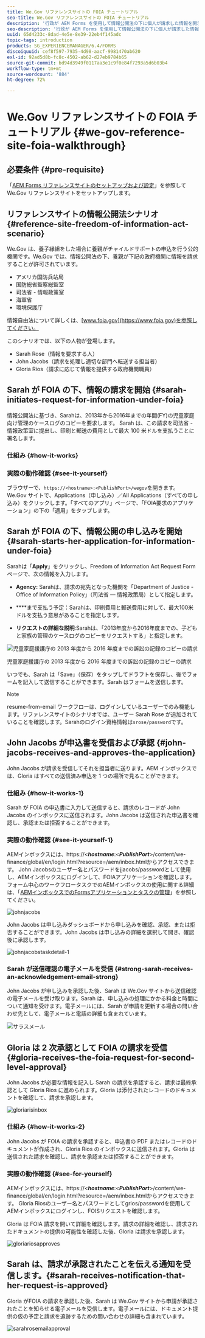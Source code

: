 ```yaml
---
title: We.Gov リファレンスサイトの FOIA チュートリアル
seo-title: We.Gov リファレンスサイトの FOIA チュートリアル
description: '行政が AEM Forms を使用して情報公開法の下に個人が請求した情報を開示する方法について、We.Gov リファレンスサイトのチュートリアルを参照してください。 '
seo-description: '行政が AEM Forms を使用して情報公開法の下に個人が請求した情報を開示する方法について、We.Gov リファレンスサイトのチュートリアルを参照してください。 '
uuid: 65d4233c-8dad-4e5e-8e39-22eb4f145adc
topic-tags: introduction
products: SG_EXPERIENCEMANAGER/6.4/FORMS
discoiquuid: cef8f597-7935-4d98-aacf-9981470ab620
exl-id: 92ad5d8b-fc8c-4502-ab62-d27eb9784b65
source-git-commit: bd94d3949f0117aa3e1c9f0e84f7293a5d6b03b4
workflow-type: tm+mt
source-wordcount: '884'
ht-degree: 72%

---
```


# We.Gov リファレンスサイトの FOIA チュートリアル {#we-gov-reference-site-foia-walkthrough}

## 必要条件 {#pre-requisite}

「[AEM Forms リファレンスサイトのセットアップおよび設定](/help/forms/using/setup-reference-sites.md)」を参照して We.Gov リファレンスサイトをセットアップします。

## リファレンスサイトの情報公開法シナリオ  {#reference-site-freedom-of-information-act-scenario}

We.Gov は、養子縁組をした場合に養親がチャイルドサポートの申込を行う公的機関です。We.Gov では、情報公開法の下、養親が下記の政府機関に情報を請求することが許可されています。

* アメリカ国防兵站局
* 国防総省監察総監室
* 司法省 - 情報政策室
* 海軍省
* 環境保護庁

情報自由法について詳しくは、[www.foia.gov](https://www.foia.gov)を参照してください。

このシナリオでは、以下の人物が登場します。

* Sarah Rose（情報を要求する人）
* John Jacobs（請求を処理し適切な部門へ転送する担当者）
* Gloria Rios（請求に応じて情報を提供する政府機関職員）

## Sarah が FOIA の下、情報の請求を開始  {#sarah-initiates-request-for-information-under-foia}

情報公開法に基づき、Sarahは、2013年から2016年までの年間(FY)の児童家庭向け管理のケースログのコピーを要求します。 Sarah は、この請求を司法省 - 情報政策室に提出し、印刷と郵送の費用として最大 100 米ドルを支払うことに署名します。

### 仕組み {#how-it-works}

### 実際の動作確認 {#see-it-yourself}

ブラウザーで、`https://<hostname>:<PublishPort>/wegov`を開きます。 We.Gov サイトで、Applications（申し込み）／All Applications（すべての申し込み）をクリックします。「すべてのアプリ」ページで、「FOIA要求のアプリケーション」の下の「適用」をタップします。

## Sarah が FOIA の下、情報公開の申し込みを開始 {#sarah-starts-her-application-for-information-under-foia}

Sarahは「**Apply**」をクリックし、Freedom of Information Act Request Formページで、次の情報を入力します。

* **Agency:** Sarahは、請求の宛先となった機関を「Department of Justice - Office of Information Policy」（司法省 — 情報政策局）として指定します。

* ****&#x200B;まで支払う予定：Sarahは、印刷費用と郵送費用に対して、最大100米ドルを支払う意思があることを指定します。
* **リクエストの詳細な説明**:Sarahは、「2013年度から2016年度までの、子どもと家族の管理のケースログのコピーをリクエストする」と指定します。

![児童家庭援護庁の 2013 年度から 2016 年度までの訴訟の記録のコピーの請求](assets/sarahfiosform.png)

児童家庭援護庁の 2013 年度から 2016 年度までの訴訟の記録のコピーの請求

いつでも、Sarah は「Save」（保存）をタップしてドラフトを保存し、後でフォームを記入して送信することができます。Sarah はフォームを送信します。

>[!NOTE]
>
>resume-from-email ワークフローは、ログインしているユーザーでのみ機能します。リファレンスサイトのシナリオでは、ユーザー Sarah Rose が追加されていることを確認します。Sarahのログイン資格情報は`srose/password`です。

## John Jacobs が申込書を受信および承認 {#john-jacobs-receives-and-approves-the-application}

John Jacobs が請求を受信してそれを担当者に送ります。AEM インボックスでは、Gloria はすべての送信済み申込を 1 つの場所で見ることができます。

### 仕組み {#how-it-works-1}

Sarah が FOIA の申込書に入力して送信すると、請求のレコードが John Jacobs のインボックスに送信されます。John Jacobs は送信された申込書を確認し、承認または拒否することができます。

### 実際の動作確認 {#see-it-yourself-1}

AEMインボックスには、https://&lt;***hostname***:&lt;***PublishPort***>/content/we-finance/global/en/login.html?resource=/aem/inbox.htmlからアクセスできます。 John Jacobsのユーザー名とパスワードをjjacobs/passwordとして使用し、AEMインボックスにログインして、FOIAアプリケーションを確認します。 フォーム中心のワークフロータスクでのAEMインボックスの使用に関する詳細は、「[AEMインボックスでのFormsアプリケーションとタスクの管理](/help/forms/using/manage-applications-inbox.md)」を参照してください。

![johnjacobs](assets/johnjacobs.png)

John Jacobs は申し込みダッシュボードから申し込みを確認、承認、または拒否することができます。John Jacobs は申し込みの詳細を選択して開き、確認後に承認します。

![johnjacobstaskdetail-1](assets/johnjacobstaskdetail-1.png)

### <strong>Sarah が送信確認の電子メールを受信</strong> {#strong-sarah-receives-an-acknowledgement-email-strong}

John Jacobs が申し込みを承認した後、Sarah は We.Gov サイトから送信確認の電子メールを受け取ります。Sarah は、申し込みの処理にかかる料金と時間について通知を受けます。電子メールには、Sarah が申請を更新する場合の問い合わせ先として、電子メールと電話の詳細も含まれています。

![サラスメール](assets/sarahroseemail.png)

## Gloria は 2 次承認として FOIA の請求を受信 {#gloria-receives-the-foia-request-for-second-level-approval}

John Jacobs が必要な情報を記入し Sarah の請求を承認すると、請求は最終承認として Gloria Rios に進められます。Gloria は添付されたレコードのドキュメントを確認して、請求を承認します。

![gloriarisinbox](assets/gloriariosinbox.png)

### 仕組み {#how-it-works-2}

John Jacobs が FOIA の請求を承認すると、申込書の PDF またはレコードのドキュメントが作成され、Gloria Rios のインボックスに送信されます。Gloria は送信された請求を確認し、請求を承認または拒否することができます。

### 実際の動作確認 {#see-for-yourself}

AEMインボックスには、https://&lt;***hostname***:&lt;***PublishPort***>/content/we-finance/global/en/login.html?resource=/aem/inbox.htmlからアクセスできます。 Gloria Riosのユーザー名とパスワードとしてgrios/passwordを使用してAEMインボックスにログインし、FOISリクエストを確認します。

Gloria は FOIA 請求を開いて詳細を確認します。請求の詳細を確認し、請求されたドキュメントの提供の可能性を確認した後、Gloria は請求を承認します。

![gloriariosapproves](assets/gloriariosapproves.png)

## Sarah は、請求が承認されたことを伝える通知を受信します。{#sarah-receives-notification-that-her-request-is-approved}

Gloria がFOIA の請求を承認した後、Sarah は We.Gov サイトから申請が承認されたことを知らせる電子メールを受信します。電子メールには、ドキュメント提供の仮の予定と請求を追跡するための問い合わせの詳細も含まれています。

![sarahrosemailapproval](assets/sarahroseemailapproval.png)
